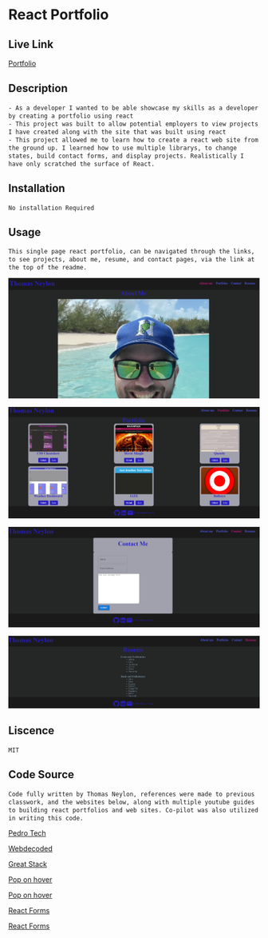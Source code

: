 # React Portfolio

## Live Link
[Portfolio](https://neylon-thomas.netlify.app/)

## Description
    - As a developer I wanted to be able showcase my skills as a developer by creating a portfolio using react
    - This project was built to allow potential employers to view projects I have created along with the site that was built using react
    - This project allowed me to learn how to create a react web site from the ground up. I learned how to use multiple librarys, to change states, build contact forms, and display projects. Realistically I have only scratched the surface of React.
    

## Installation
    No installation Required


## Usage
    This single page react portfolio, can be navigated through the links, to see projects, about me, resume, and contact pages, via the link at the top of the readme.

![Screenshots of main page](src/components/images/main.PNG)
   
![Screenshots of the projects](src/components/images/projects.PNG)

![Screenshot of contact page](src/components/images/contact.PNG)

![Screenshot of resume page](src/components/images/resume.PNG)


## Liscence
    MIT

## Code Source
    Code fully written by Thomas Neylon, references were made to previous classwork, and the websites below, along with multiple youtube guides to building react portfolios and web sites. Co-pilot was also utilized in writing this code.
    
[Pedro Tech](https://www.youtube.com/watch?v=x7mwVn2z3Sk)
   
[Webdecoded](https://www.youtube.com/watch?v=hYv6BM2fWd8&list=PLd0qRSEDFQI7DgB5BKHQrryFlR02n1bK-)

[Great Stack](https://www.youtube.com/watch?v=hkHHwA-vEyQ)

[Pop on hover](https://blog.hubspot.com/website/css-hover-animation)

[Pop on hover](https://stackoverflow.com/questions/28345222/css3-keyframe-animation-which-runs-on-hover)

[React Forms](https://www.youtube.com/watch?v=Xts0kksSc8c)

[React Forms](https://www.youtube.com/watch?v=GjsxNvNAPi4)

